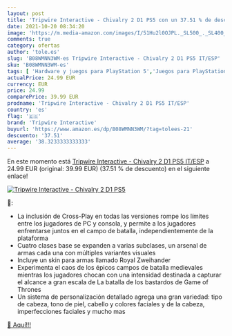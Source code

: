 ```yaml
---
layout: post
title: 'Tripwire Interactive - Chivalry 2 D1 PS5 con un 37.51 % de descuento'
date: 2021-10-20 08:34:20
image: 'https://m.media-amazon.com/images/I/51Hu2l0OJPL._SL500_._SL400_.jpg'
comments: true
category: ofertas
author: 'tole.es'
slug: 'B08WMNN3WM-es Tripwire Interactive - Chivalry 2 D1 PS5 IT/ESP'
sku: 'B08WMNN3WM-es'
tags: [ 'Hardware y juegos para PlayStation 5','Juegos para PlayStation 5','Videojuegos','ps5','tripwire interactive', ]
actualPrice: 24.99 EUR
currency: EUR
price: 24.99
comparePrice: 39.99 EUR
prodname: 'Tripwire Interactive - Chivalry 2 D1 PS5 IT/ESP'
country: 'es'
flag: '🇪🇸'
brand: 'Tripwire Interactive'
buyurl: 'https://www.amazon.es/dp/B08WMNN3WM/?tag=tolees-21'
descuento: '37.51'
average: '38.3233333333333'
---
```


En este momento está [Tripwire Interactive - Chivalry 2 D1 PS5 IT/ESP](https://www.amazon.es/dp/B08WMNN3WM/?tag=tolees-21) a 24.99 EUR (original: 39.99 EUR) (37.51 %  de descuento) en el siguiente enlace!

[![Tripwire Interactive - Chivalry 2 D1 PS5](https://m.media-amazon.com/images/I/51Hu2l0OJPL._SL500_._SL400_.jpg)](https://www.amazon.es/dp/B08WMNN3WM/?tag=tolees-21)

🔎:

- La inclusión de Cross-Play en todas las versiones rompe los límites entre los jugadores de PC y consola, y permite a los jugadores enfrentarse juntos en el campo de batalla, independientemente de la plataforma
- Cuatro clases base se expanden a varias subclases, un arsenal de armas cada una con múltiples variantes visuales
- Incluye un skin para armas llamado Royal Zweihander
- Experimenta el caos de los épicos campos de batalla medievales mientras los jugadores chocan con una intensidad destinada a capturar el alcance a gran escala de La batalla de los bastardos de Game of Thrones
- Un sistema de personalización detallado agrega una gran variedad: tipo de cabeza, tono de piel, cabello y colores faciales y de la cabeza, imperfecciones faciales y mucho mas

[🛒 Aquí!!!](https://www.amazon.es/dp/B08WMNN3WM/?tag=tolees-21)
